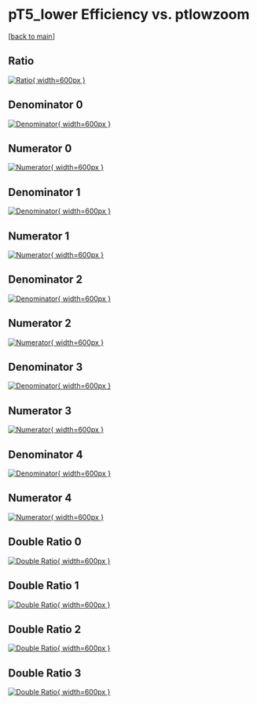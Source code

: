 # pT5_lower Efficiency vs. ptlowzoom

[[back to main](./)]



## Ratio

[![Ratio](../mtv/var/pT5_lower_vtr_0_-1_eff_ptlowzoom.png){ width=600px }](../mtv/var/pT5_lower_vtr_0_-1_eff_ptlowzoom.pdf)

## Denominator 0

[![Denominator](../mtv/den/pT5_lower_vtr_0_-1_eff_ptlowzoom_den0.png){ width=600px }](../mtv/den/pT5_lower_vtr_0_-1_eff_ptlowzoom_den0.pdf)

## Numerator 0

[![Numerator](../mtv/num/pT5_lower_vtr_0_-1_eff_ptlowzoom_num0.png){ width=600px }](../mtv/num/pT5_lower_vtr_0_-1_eff_ptlowzoom_num0.pdf)

## Denominator 1

[![Denominator](../mtv/den/pT5_lower_vtr_0_-1_eff_ptlowzoom_den1.png){ width=600px }](../mtv/den/pT5_lower_vtr_0_-1_eff_ptlowzoom_den1.pdf)

## Numerator 1

[![Numerator](../mtv/num/pT5_lower_vtr_0_-1_eff_ptlowzoom_num1.png){ width=600px }](../mtv/num/pT5_lower_vtr_0_-1_eff_ptlowzoom_num1.pdf)

## Denominator 2

[![Denominator](../mtv/den/pT5_lower_vtr_0_-1_eff_ptlowzoom_den2.png){ width=600px }](../mtv/den/pT5_lower_vtr_0_-1_eff_ptlowzoom_den2.pdf)

## Numerator 2

[![Numerator](../mtv/num/pT5_lower_vtr_0_-1_eff_ptlowzoom_num2.png){ width=600px }](../mtv/num/pT5_lower_vtr_0_-1_eff_ptlowzoom_num2.pdf)

## Denominator 3

[![Denominator](../mtv/den/pT5_lower_vtr_0_-1_eff_ptlowzoom_den3.png){ width=600px }](../mtv/den/pT5_lower_vtr_0_-1_eff_ptlowzoom_den3.pdf)

## Numerator 3

[![Numerator](../mtv/num/pT5_lower_vtr_0_-1_eff_ptlowzoom_num3.png){ width=600px }](../mtv/num/pT5_lower_vtr_0_-1_eff_ptlowzoom_num3.pdf)

## Denominator 4

[![Denominator](../mtv/den/pT5_lower_vtr_0_-1_eff_ptlowzoom_den4.png){ width=600px }](../mtv/den/pT5_lower_vtr_0_-1_eff_ptlowzoom_den4.pdf)

## Numerator 4

[![Numerator](../mtv/num/pT5_lower_vtr_0_-1_eff_ptlowzoom_num4.png){ width=600px }](../mtv/num/pT5_lower_vtr_0_-1_eff_ptlowzoom_num4.pdf)

## Double Ratio 0

[![Double Ratio](../mtv/ratio/pT5_lower_vtr_0_-1_eff_ptlowzoom_ratio0.png){ width=600px }](../mtv/ratio/pT5_lower_vtr_0_-1_eff_ptlowzoom_ratio0.pdf)

## Double Ratio 1

[![Double Ratio](../mtv/ratio/pT5_lower_vtr_0_-1_eff_ptlowzoom_ratio1.png){ width=600px }](../mtv/ratio/pT5_lower_vtr_0_-1_eff_ptlowzoom_ratio1.pdf)

## Double Ratio 2

[![Double Ratio](../mtv/ratio/pT5_lower_vtr_0_-1_eff_ptlowzoom_ratio2.png){ width=600px }](../mtv/ratio/pT5_lower_vtr_0_-1_eff_ptlowzoom_ratio2.pdf)

## Double Ratio 3

[![Double Ratio](../mtv/ratio/pT5_lower_vtr_0_-1_eff_ptlowzoom_ratio3.png){ width=600px }](../mtv/ratio/pT5_lower_vtr_0_-1_eff_ptlowzoom_ratio3.pdf)


